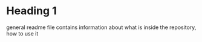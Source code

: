 # Heading 1

general readme file contains information about what is inside the repository, how to use it